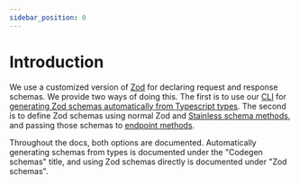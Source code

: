 ```yaml
---
sidebar_position: 0
---
```


# Introduction

We use a customized version of [Zod](https://zod.dev/) for declaring request and response
schemas. We provide two ways of doing this. The first is to use our [CLI](/stl/cli) for [generating Zod schemas automatically from Typescript types](/stl/schemas/schemas-from-types).
The second is to define Zod schemas using normal Zod and [Stainless schema methods](/stl/schemas/runtime-zod-schemas), and
passing those schemas to
[endpoint methods](/stl/endpoints).

Throughout the docs, both options are documented. Automatically
generating schemas from types is documented under the "Codegen schemas"
title, and using Zod schemas directly is documented under "Zod schemas".
